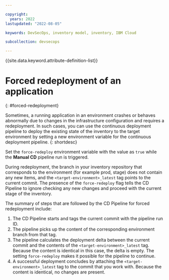 ```yaml
---

copyright:
  years: 2022
lastupdated: "2022-08-05"

keywords: DevSecOps, inventory model, inventory, IBM Cloud

subcollection: devsecops

---
```


{{site.data.keyword.attribute-definition-list}}

# Forced redeployment of an application
{: #forced-redeployment}

Sometimes, a running application in an environment crashes or behaves abnormally due to changes in the infrastructure configuration and requires a redeployment. In such cases, you can use the continuous deployment pipeline to deploy the existing state of the inventory to the target environment by setting a new environment variable for the continuous deployment pipeline.
{: shortdesc}

Set the `force-redeploy` environment variable with the value as `true` while the **Manual CD** pipeline run is triggered.

During redeployment, the branch in your inventory repository that corresponds to the environment (for example prod, stage) does not contain any new items, and the `<target-environment>_latest` tag points to the current commit. The presence of the `force-redeploy` flag tells the CD Pipeline to ignore checking any new changes and proceed with the current stage of the inventory.

The summary of steps that are followed by the CD Pipeline for forced redeployment include:

1. The CD Pipeline starts and tags the current commit with the pipeline run ID.
2. The pipeline picks up the content of the corresponding environment branch from that tag.
3. The pipeline calculates the deployment delta between the current commit and the contents of the `<target-environment>_latest` tag. Because the content is identical in this case, the delta is empty. The setting `force-redeploy` makes it possible for the pipeline to continue.
4. A successful deployment concludes by attaching the `<target-environment>_latest` tag to the commit that you work with. Because the content is identical, no changes are present.
